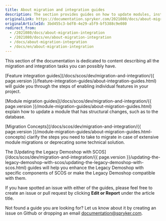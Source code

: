 ```yaml
---
title: About migration and integration guides
description: The section provides guides on how to update modules, install features in the project and enhance the Legacy Demoshop.
originalLink: https://documentation.spryker.com/2021080/docs/about-migration-integration
originalArticleId: 3bd455c3-bdf8-4e29-a5f9-bf5388c9e080
redirect_from:
  - /2021080/docs/about-migration-integration
  - /2021080/docs/en/about-migration-integration
  - /docs/about-migration-integration
  - /docs/en/about-migration-integration
---
```


This section of the documentation is dedicated to content describing all the migration and integration tasks you can possibly have.

[Feature integration guides](/docs/scos/dev/migration-and-integration/{{ page.version }}/feature-integration-guides/about-integration-guides.html) will guide you through the steps of enabling individual features in your project.

[Module migration guides](/docs/scos/dev/migration-and-integration/{{ page.version }}/module-migration-guides/about-migration-guides.html) explain how to update a module that has structural changes, such as to the database.

[Migration Concepts](/docs/scos/dev/migration-and-integration/{{ page.version }}/module-migration-guides/about-migration-guides.html-concepts) clarify the steps you need to take to migrate in case of extensive module migrations or deprecating some technical solution.

The [Updating the Legacy Demoshop with SCOS](/docs/scos/dev/migration-and-integration/{{ page.version }}/updating-the-legacy-demoshop-with-scos/updating-the-legacy-demoshop-with-scos.html) guides will help you enhance the Legacy Demoshop with specific components of SCOS or make the Legacy Demoshop compatible with them.

If you have spotted an issue with either of the guides, please feel free to create an issue or pull request by clicking **Edit or Report** under the article title.

Not found a guide you are looking for? Let us know about it by creating an issue on Github or dropping an email [documentation@spryker.com](mailto:documentation@spryker.com).

